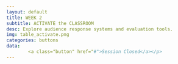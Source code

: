 ```yaml
---
layout: default
title: WEEK 2
subtitle: ACTIVATE the CLASSROOM
desc: Explore audience response systems and evaluation tools.
img: table_activate.png
categories: buttons
data: 
        <a class="button" href="#">Session Closed</a></p>
---
```


